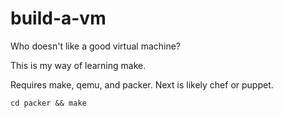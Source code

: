 # build-a-vm
Who doesn't like a good virtual machine?


This is my way of learning make.

Requires make, qemu, and packer. Next is likely chef or puppet.

```
cd packer && make
```
